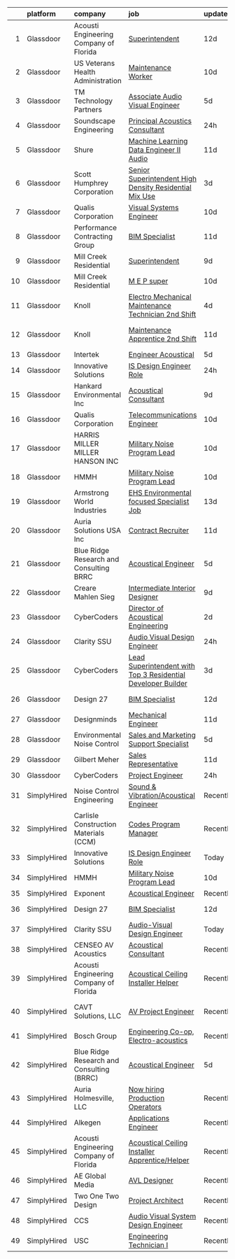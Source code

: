 

|    | platform    | company                                   | job                                                                                                                                                                                                                                                                                                                                                                                                                                                                                                                                                                                                                                                                                                                                                                                                                                                                                                                                                                                                                                                                                                                                                                                                                                                                                                                                                                                                                       | update_time   | location                      |
|---:|:------------|:------------------------------------------|:--------------------------------------------------------------------------------------------------------------------------------------------------------------------------------------------------------------------------------------------------------------------------------------------------------------------------------------------------------------------------------------------------------------------------------------------------------------------------------------------------------------------------------------------------------------------------------------------------------------------------------------------------------------------------------------------------------------------------------------------------------------------------------------------------------------------------------------------------------------------------------------------------------------------------------------------------------------------------------------------------------------------------------------------------------------------------------------------------------------------------------------------------------------------------------------------------------------------------------------------------------------------------------------------------------------------------------------------------------------------------------------------------------------------------|:--------------|:------------------------------|
|  1 | Glassdoor   | Acousti Engineering Company of Florida    | [Superintendent](https://www.glassdoor.com/partner/jobListing.htm?pos=127&ao=1136043&s=58&guid=00000181ec1465519b8c7dd7d18c1457&src=GD_JOB_AD&t=SR&vt=w&ea=1&cs=1_3b0658cf&cb=1657523168917&jobListingId=1007968500406&jrtk=3-0-1g7m18pboi7me801-1g7m18pc4kf0i800-7193eb2972fdd9a9-)                                                                                                                                                                                                                                                                                                                                                                                                                                                                                                                                                                                                                                                                                                                                                                                                                                                                                                                                                                                                                                                                                                                                      | 12d           | Coral Gables, FL              |
|  2 | Glassdoor   | US Veterans Health Administration         | [Maintenance Worker](https://www.glassdoor.com/partner/jobListing.htm?pos=115&ao=1136043&s=58&guid=00000181ec1465519b8c7dd7d18c1457&src=GD_JOB_AD&t=SR&vt=w&cs=1_5e79009b&cb=1657523168916&jobListingId=1007975236966&jrtk=3-0-1g7m18pboi7me801-1g7m18pc4kf0i800-df3fb20bae266cec-)                                                                                                                                                                                                                                                                                                                                                                                                                                                                                                                                                                                                                                                                                                                                                                                                                                                                                                                                                                                                                                                                                                                                       | 10d           | Hines, IL                     |
|  3 | Glassdoor   | TM Technology Partners                    | [Associate  Audio Visual Engineer](https://www.glassdoor.com/partner/jobListing.htm?pos=117&ao=1136043&s=58&guid=00000181ec1465519b8c7dd7d18c1457&src=GD_JOB_AD&t=SR&vt=w&cs=1_7f2c240c&cb=1657523168916&jobListingId=1007985056122&jrtk=3-0-1g7m18pboi7me801-1g7m18pc4kf0i800-ae2dfae912fb5acc-)                                                                                                                                                                                                                                                                                                                                                                                                                                                                                                                                                                                                                                                                                                                                                                                                                                                                                                                                                                                                                                                                                                                         | 5d            | Remote                        |
|  4 | Glassdoor   | Soundscape Engineering                    | [Principal Acoustics Consultant ](https://www.glassdoor.com/partner/jobListing.htm?pos=125&ao=1136043&s=58&guid=00000181ec1465519b8c7dd7d18c1457&src=GD_JOB_AD&t=SR&vt=w&cs=1_91fbe6bd&cb=1657523168917&jobListingId=1007996521434&jrtk=3-0-1g7m18pboi7me801-1g7m18pc4kf0i800-36b6f3618b5079eb-)                                                                                                                                                                                                                                                                                                                                                                                                                                                                                                                                                                                                                                                                                                                                                                                                                                                                                                                                                                                                                                                                                                                          | 24h           | Chicago, IL                   |
|  5 | Glassdoor   | Shure                                     | [Machine Learning Data Engineer II  Audio ](https://www.glassdoor.com/partner/jobListing.htm?pos=123&ao=1136043&s=58&guid=00000181ec1465519b8c7dd7d18c1457&src=GD_JOB_AD&t=SR&vt=w&cs=1_bb468d48&cb=1657523168917&jobListingId=1007971074899&jrtk=3-0-1g7m18pboi7me801-1g7m18pc4kf0i800-275af2a80abb2847-)                                                                                                                                                                                                                                                                                                                                                                                                                                                                                                                                                                                                                                                                                                                                                                                                                                                                                                                                                                                                                                                                                                                | 11d           | Niles, IL                     |
|  6 | Glassdoor   | Scott Humphrey Corporation                | [Senior Superintendent   High Density Residential   Mix Use](https://www.glassdoor.com/partner/jobListing.htm?pos=128&ao=1136043&s=58&guid=00000181ec1465519b8c7dd7d18c1457&src=GD_JOB_AD&t=SR&vt=w&ea=1&cs=1_43edce9e&cb=1657523168921&jobListingId=1007991058304&jrtk=3-0-1g7m18pboi7me801-1g7m18pc4kf0i800-788cfe9c9cbfbceb-)                                                                                                                                                                                                                                                                                                                                                                                                                                                                                                                                                                                                                                                                                                                                                                                                                                                                                                                                                                                                                                                                                          | 3d            | Denver, CO                    |
|  7 | Glassdoor   | Qualis Corporation                        | [Visual Systems Engineer](https://www.glassdoor.com/partner/jobListing.htm?pos=119&ao=1136043&s=58&guid=00000181ec1465519b8c7dd7d18c1457&src=GD_JOB_AD&t=SR&vt=w&cs=1_9ba490a2&cb=1657523168916&jobListingId=1007975380273&jrtk=3-0-1g7m18pboi7me801-1g7m18pc4kf0i800-6fb5c80da1da086a-)                                                                                                                                                                                                                                                                                                                                                                                                                                                                                                                                                                                                                                                                                                                                                                                                                                                                                                                                                                                                                                                                                                                                  | 10d           | Orlando, FL                   |
|  8 | Glassdoor   | Performance Contracting Group             | [BIM Specialist](https://www.glassdoor.com/partner/jobListing.htm?pos=124&ao=1136043&s=58&guid=00000181ec1465519b8c7dd7d18c1457&src=GD_JOB_AD&t=SR&vt=w&cs=1_ac3d815a&cb=1657523168917&jobListingId=1007970922901&jrtk=3-0-1g7m18pboi7me801-1g7m18pc4kf0i800-11d2ed4c20610b7e-)                                                                                                                                                                                                                                                                                                                                                                                                                                                                                                                                                                                                                                                                                                                                                                                                                                                                                                                                                                                                                                                                                                                                           | 11d           | Las Vegas, NV                 |
|  9 | Glassdoor   | Mill Creek Residential                    | [Superintendent](https://www.glassdoor.com/partner/jobListing.htm?pos=120&ao=1136043&s=58&guid=00000181ec1465519b8c7dd7d18c1457&src=GD_JOB_AD&t=SR&vt=w&cs=1_4aa0e521&cb=1657523168916&jobListingId=1007977524810&jrtk=3-0-1g7m18pboi7me801-1g7m18pc4kf0i800-dd64791e0ce55f7c-)                                                                                                                                                                                                                                                                                                                                                                                                                                                                                                                                                                                                                                                                                                                                                                                                                                                                                                                                                                                                                                                                                                                                           | 9d            | Denver, CO                    |
| 10 | Glassdoor   | Mill Creek Residential                    | [M E P super](https://www.glassdoor.com/partner/jobListing.htm?pos=118&ao=1136043&s=58&guid=00000181ec1465519b8c7dd7d18c1457&src=GD_JOB_AD&t=SR&vt=w&cs=1_6a74ba8d&cb=1657523168916&jobListingId=1007973740598&jrtk=3-0-1g7m18pboi7me801-1g7m18pc4kf0i800-6ce45a48bad3da77-)                                                                                                                                                                                                                                                                                                                                                                                                                                                                                                                                                                                                                                                                                                                                                                                                                                                                                                                                                                                                                                                                                                                                              | 10d           | Nashville, TN                 |
| 11 | Glassdoor   | Knoll                                     | [Electro Mechanical Maintenance Technician   2nd Shift](https://www.glassdoor.com/partner/jobListing.htm?pos=103&ao=1110586&s=58&guid=00000181ec1465519b8c7dd7d18c1457&src=GD_JOB_AD&t=SR&vt=w&ea=1&cs=1_056072c4&cb=1657523168914&jobListingId=1007988962626&cpc=A7627C98C158A02F&jrtk=3-0-1g7m18pboi7me801-1g7m18pc4kf0i800-b615edc30ee0e269--6NYlbfkN0Bs6Hrdpyvs2o5KmtMOE3ow_2qlp-VEg8AFa-3mMondyt9WiYGJDEittzCcqQ0pU4IHlOHiLgHn0iyf6w-n9S0TniHoyORVddVFOg9F-wpjp2606awu51xukK-ZysHoFFySR38fsSvJIL406ifr35xeVqnwBnrkg3wsERsX0GRMUIJi4Q5Q9sBF8T35_DaS_7XMm3QIiMyVU62fXJ-LOg6PzGORS8XicGP0x0C0aRp6g9vhLcnFU9kUSbEsglArRO5A6ZM9KHbW-M9xHn9_zS3-AzD0aPuxxKJrpTH-WL9mQIOp6228d69lsXGLeMuVOwXMVfhjJDxPMEHF_vDGzfj3n05qjBQOxMoYd5buqIMdpppCGqH_JGDQA3EwbfQIengmxlsx1wxNZ8crWUXDcagLYU7M1skvuYygivLUbdwZRALACYaV1FtzW9E5hMJZdc197NJOc7-_9WTn6QjiorbsFjQV0-5lKMJXrsnxDz5WaOsGvgWgaLVB6PMFvuePPpZzLCzRKjdTZ3zqRk0FAagVmxSEOrM-FWzC4zikQRljm-4ZnP6p8ngKxt8-GQqGfoQVeYtCP5sGMFMB1wKhDQrytIpn5I2Vxsz-YX_ixHxJ-A3BizsdFI5F3pw3WZ8gXp5LBmNz9uKRNxXrMp_F2kNdjadOcr4r7GY8QvL2xPDARjLkYcffJuZEskKBv-_ugi95eRr29ydl8eKD89pfTYxDm3mTF57xO3uSjD2m1Rmdk1xPIPMII-bTfxgl3aiETT6UM8cvEEcpXNsZoZWFLPEiFOIH06EBoQhlU_3kbsgxd0u9RMqN8T4oBsDwZWMRPxy4A7q2kZCRvQ1Zi9q3vxVnO54BtGrUxe4Z3ajYyXkHaw%3D%3D)                                                                                                                                              | 4d            | East Greenville, PA           |
| 12 | Glassdoor   | Knoll                                     | [Maintenance Apprentice  2nd Shift ](https://www.glassdoor.com/partner/jobListing.htm?pos=109&ao=1110586&s=58&guid=00000181ec1465519b8c7dd7d18c1457&src=GD_JOB_AD&t=SR&vt=w&ea=1&cs=1_f5a7cae5&cb=1657523168915&jobListingId=1007972065877&cpc=4B86475FAF393599&jrtk=3-0-1g7m18pboi7me801-1g7m18pc4kf0i800-e4ccc7ad7955e165--6NYlbfkN0Bs6Hrdpyvs2o5KmtMOE3ow_2qlp-VEg8AFa-3mMondyt9WiYGJDEittzCcqQ0pU4KGZ73bkcTdRVDQzBN4zrjTlGKLzjuU7KH5KlIzqtLXegzMlyDPvI6lnlQAwKYjZdO1F0NS_A-CAfpDCV-6GgYZGX1GTe1vhVap5jtakl-a3R1zhpFpdboDzcCJ6NciKojituc9QPgkqigDWthzzmPfOfkfCbPlBshzQr3nxbTJyQCM4gXon99FF6pLQXxRO3yvMB8EM-ghiuOwbrVATuHCpObHZpasZR-E-EumaG3s-UfcMWrkxBtkFnspvks0piyb06C7dEkeya5XTIlExzDHX4sC49Wmc05bvk-K4-RZY4xUIZ6IuUgjyS9LXGNcLAv3nuuGeSQdLBWCBmvjkyUC2EVM_jdJv11vUISm9z5WazrXPPjhOqfxsWUbCT5XnaqhjhSZbB2ZDP1kuorfDYipL55unk7FQv5bdXi5ltRkIVOGKbmTH55fRy40oD9kVn7IQnZaNVX3DikyPSuNIETjQ80RWBxqHPXIrHvrOB7TDd2-8tPHoLRMEqSLtCu81JJJVwR1QJxHgTuU57LWWNUdwGVXzs9QyTKaq8WVqFd9U6YDqMXP7PTq98aHmMJ9U3f355k7tDNr3JsfK8O1XwpdVxi_8K95uFuaJ1pxgv-NRpC29UUsyICcRy8IuGJOE5X_Vj_8zf8yuN5LFTu-4lsTV14F_8GiBt1pQ_X_8S9Q9bQ0OeGqn_FiBOnaSMJXb41o3q7s0UyrtyIu1_TVihxwYSw5_MLWMZgDeoQNvlIY1AesPRFMNFOlGwh8HDvE-pKt_yQYkEUYAuDAGc_mTsjqkltzwaBDfp8%3D)                                                                                                                                                                               | 11d           | East Greenville, PA           |
| 13 | Glassdoor   | Intertek                                  | [Engineer   Acoustical](https://www.glassdoor.com/partner/jobListing.htm?pos=113&ao=1136043&s=58&guid=00000181ec1465519b8c7dd7d18c1457&src=GD_JOB_AD&t=SR&vt=w&cs=1_ab30a17d&cb=1657523168916&jobListingId=1007984744565&jrtk=3-0-1g7m18pboi7me801-1g7m18pc4kf0i800-4913c993b58bbeb5-)                                                                                                                                                                                                                                                                                                                                                                                                                                                                                                                                                                                                                                                                                                                                                                                                                                                                                                                                                                                                                                                                                                                                    | 5d            | Cortland, NY                  |
| 14 | Glassdoor   | Innovative Solutions                      | [IS Design Engineer Role](https://www.glassdoor.com/partner/jobListing.htm?pos=106&ao=1110586&s=58&guid=00000181ec1465519b8c7dd7d18c1457&src=GD_JOB_AD&t=SR&vt=w&ea=1&cs=1_93e99f7f&cb=1657523168915&jobListingId=1007995112646&cpc=84DBBAA61F05C438&jrtk=3-0-1g7m18pboi7me801-1g7m18pc4kf0i800-c3c7a61a109cc626--6NYlbfkN0A7COM5b1g7ngfUzjja-EVrNI1WIq1I5NU46llhq5bwQRFfloXo1X9dXPuZoajF5PblhQHMaS2FoWk3imrmep0_rnhd7abxebj7-LrnIOqzTz_fllGRgxqPvlCLiNp79UhuICZ0LyF4GGGMBvndPWh5FQG550sCJ_YmGktvPjgNAVcxAtfYy1AMzfzjH2KTK3PReHY0Tw3k4pbopWQkr1xVOvZ1E0bzk0Wqmvc7Yhga1_voQogoiHjSLiYW6lnImoh3gXI8zrGs8Ks23CcmXHgLO__ee-k3GQ0x9UFnVYWBW4_deqYhgfIHlo7mdZ2GpTDoYLNkObmKT_-8ZzSbvoFNW33cdMQX3oL0IFIJhptukfgcJm38OH07XW9tTp5Q-SpXzCf9ogl0d5RhB-tYVJ-mkkysruYeedTjC0pjuWvmmaYgBp3EBph4k3plsYMhAt3h4tgSrCa4EbHWfj4328PdvPuFqvTOrV2-pGPdVq9f8fWbkLdjrt0ZGjHHZLYm0_U%3D)                                                                                                                                                                                                                                                                                                                                                                                                                                                                                                                                                          | 24h           | Mississippi                   |
| 15 | Glassdoor   | Hankard Environmental  Inc                | [Acoustical Consultant](https://www.glassdoor.com/partner/jobListing.htm?pos=101&ao=1110586&s=58&guid=00000181ec1465519b8c7dd7d18c1457&src=GD_JOB_AD&t=SR&vt=w&ea=1&cs=1_9f4519aa&cb=1657523168914&jobListingId=1007976859515&cpc=FA274A08FB90DFB4&jrtk=3-0-1g7m18pboi7me801-1g7m18pc4kf0i800-7d5c167e9000f7ce--6NYlbfkN0CKNvdBtBh9SnuMcnkEvhJOJZTsmZHyY3ybnWicrfIHv1nK5cibWSBUjlCGM96fZhnfwUUOMZTK8bsS0XcppGJbB4jFac76LiQwQNQXfHwlzAK-ypnYwr39VzvHz0G2jFu2yE5T1pNXUEAOGeKWC2hRLQUwhJ6OhX6KWGyvqmK1pb_zozCrmYr5eke1idQQf7HfSRnC0Op0BIkpjIbRK5Lsj7cCYLNox4Z55P8xJBrayuwDOqDq_lPcFdnsn46LjGo7VCIK3QMCfw6dZrtC0sE_rvgr4MkJQcOvLuLN28_CT1WKVcjAxDXAkeYVIt5vwgvgz1zFaQL3K0SjqJE0ZxTTVPTl-zvkVFaeyHUSJI0OzCLBUsGFfWTkrfMBZsB2hVy9imrQM_LS73soKlRSZzMWhyhOTUzSanOrjXOaw9QUoZTyl5GhvHFbhkNxJU9FuFsJ31sV-6DXocEjfBBi7OUXhcNF_0EaIXWJY9NqYQlqlSo-S57JSFu3jD4VJu0kEoQglBpXj7AHQg%3D%3D)                                                                                                                                                                                                                                                                                                                                                                                                                                                                                                                                              | 9d            | Verona, WI                    |
| 16 | Glassdoor   | Qualis Corporation                        | [Telecommunications Engineer](https://www.glassdoor.com/partner/jobListing.htm?pos=121&ao=1136043&s=58&guid=00000181ec1465519b8c7dd7d18c1457&src=GD_JOB_AD&t=SR&vt=w&cs=1_c590cdc5&cb=1657523168916&jobListingId=1007975380332&jrtk=3-0-1g7m18pboi7me801-1g7m18pc4kf0i800-d03c1f7c88b326ad-)                                                                                                                                                                                                                                                                                                                                                                                                                                                                                                                                                                                                                                                                                                                                                                                                                                                                                                                                                                                                                                                                                                                              | 10d           | Orlando, FL                   |
| 17 | Glassdoor   | HARRIS MILLER MILLER   HANSON INC         | [Military Noise Program Lead](https://www.glassdoor.com/partner/jobListing.htm?pos=129&ao=1136043&s=58&guid=00000181ec1465519b8c7dd7d18c1457&src=GD_JOB_AD&t=SR&vt=w&ea=1&cs=1_7f5f444c&cb=1657523168922&jobListingId=1007974838061&jrtk=3-0-1g7m18pboi7me801-1g7m18pc4kf0i800-88e11090c6858cf2-)                                                                                                                                                                                                                                                                                                                                                                                                                                                                                                                                                                                                                                                                                                                                                                                                                                                                                                                                                                                                                                                                                                                         | 10d           | Remote                        |
| 18 | Glassdoor   | HMMH                                      | [Military Noise Program Lead](https://www.glassdoor.com/partner/jobListing.htm?pos=126&ao=1136043&s=58&guid=00000181ec1465519b8c7dd7d18c1457&src=GD_JOB_AD&t=SR&vt=w&ea=1&cs=1_fae99478&cb=1657523168917&jobListingId=1007973814593&jrtk=3-0-1g7m18pboi7me801-1g7m18pc4kf0i800-142d64cf3e4345ca-)                                                                                                                                                                                                                                                                                                                                                                                                                                                                                                                                                                                                                                                                                                                                                                                                                                                                                                                                                                                                                                                                                                                         | 10d           | Remote                        |
| 19 | Glassdoor   | Armstrong World Industries                | [EHS  Environmental focused  Specialist Job](https://www.glassdoor.com/partner/jobListing.htm?pos=108&ao=1110586&s=58&guid=00000181ec1465519b8c7dd7d18c1457&src=GD_JOB_AD&t=SR&vt=w&cs=1_22d688b7&cb=1657523168915&jobListingId=1007966663353&cpc=A356F292FF34F670&jrtk=3-0-1g7m18pboi7me801-1g7m18pc4kf0i800-4b8373cc6985e077--6NYlbfkN0DAm8vvJJD9Y3Etb11EBkS-MujQulL42x3uS2fFnoqOvAdIC64HSWNxkyOxXDVyoGuavCyANiTZwGKy4rSkFuoCzNQk7y79NRcXV3IAEnIgZe8svg9hBRLTsEKLOLGhwIsgOizkRqN2SVbPXTUyqOGvrUVwu-bzRtuYDQX_pdAhP6S3PeaaJ_o_qkv3k0hidg0wnmbHGk9A6KSc0vOHutoEgOGh66gywkptUUvbhnpK5SgTi0sZpJL27zu7NUA2HFRcsBkygKrBJ7V9SZ4GImuMYvkfR3qiuZp6kazG6w-6_tCGNBLuspDHYfcBfbduFMDHsdbS0O3mCe8ZpSZBk8WBy2Pds3pDD4_oc8FZCr3skNSTzjSHWW508IoRDrARL_C9FoFpVySUOKxfm_SGo17vufY24JdAbbszA4FWq0NVZSP7qf_y_0YqwygasT7V9Mj953_QeHbvICG3TgDwRkSOSPHvuBoddE_6GMgjJkN_Wqq6z4DY7mIhusaApqGWHDtT4vkO-5n3V-RZLUlc7Z0oNQD_LtGNTzO6TIUCtlMENZiJELQ5h3IVCLOWvAH2P5RjQXpBWiDDDaHu7IooLf8V1ipuNQVybDA%3D)                                                                                                                                                                                                                                                                                                                                                                                                                                            | 13d           | Gray, GA                      |
| 20 | Glassdoor   | Auria Solutions USA  Inc                  | [Contract Recruiter](https://www.glassdoor.com/partner/jobListing.htm?pos=122&ao=1136043&s=58&guid=00000181ec1465519b8c7dd7d18c1457&src=GD_JOB_AD&t=SR&vt=w&ea=1&cs=1_9aa241fd&cb=1657523168916&jobListingId=1007970563057&jrtk=3-0-1g7m18pboi7me801-1g7m18pc4kf0i800-8289ce768f6efa47-)                                                                                                                                                                                                                                                                                                                                                                                                                                                                                                                                                                                                                                                                                                                                                                                                                                                                                                                                                                                                                                                                                                                                  | 11d           | Old Fort, NC                  |
| 21 | Glassdoor   | Blue Ridge Research and Consulting  BRRC  | [Acoustical Engineer](https://www.glassdoor.com/partner/jobListing.htm?pos=114&ao=1136043&s=58&guid=00000181ec1465519b8c7dd7d18c1457&src=GD_JOB_AD&t=SR&vt=w&cs=1_d827a169&cb=1657523168916&jobListingId=1007984071482&jrtk=3-0-1g7m18pboi7me801-1g7m18pc4kf0i800-4d80aee091fc2695-)                                                                                                                                                                                                                                                                                                                                                                                                                                                                                                                                                                                                                                                                                                                                                                                                                                                                                                                                                                                                                                                                                                                                      | 5d            | Asheville, NC                 |
| 22 | Glassdoor   | Creare Mahlen Sieg                        | [Intermediate Interior Designer](https://www.glassdoor.com/partner/jobListing.htm?pos=130&ao=1136043&s=58&guid=00000181ec1465519b8c7dd7d18c1457&src=GD_JOB_AD&t=SR&vt=w&ea=1&cs=1_6e743c31&cb=1657523168922&jobListingId=1007978063702&jrtk=3-0-1g7m18pboi7me801-1g7m18pc4kf0i800-b4ab9332b1f590f6-)                                                                                                                                                                                                                                                                                                                                                                                                                                                                                                                                                                                                                                                                                                                                                                                                                                                                                                                                                                                                                                                                                                                      | 9d            | Santa Monica, CA              |
| 23 | Glassdoor   | CyberCoders                               | [Director of Acoustical Engineering](https://www.glassdoor.com/partner/jobListing.htm?pos=107&ao=1110586&s=58&guid=00000181ec1465519b8c7dd7d18c1457&src=GD_JOB_AD&t=SR&vt=w&ea=1&cs=1_92d90bf3&cb=1657523168915&jobListingId=1007993312302&cpc=FA84DF7EA1EC2398&jrtk=3-0-1g7m18pboi7me801-1g7m18pc4kf0i800-57160fb3939e0dbc--6NYlbfkN0CpFJQzrgRR8WqXWK1qKKEqALWJw739KlKqr2H-MSI4eoBlI4EFrmor2FYZMP3muM2s5sO9QUqFNic3wEIPwd0DB9CPYv6VFtfU1h1IMRRktSkeXPfy4dCGQ31wAZ5Pjc7dVcSJXbWQBd8WJYjUTi00WoY8zyuwdtsXG4Ga14FBfMuPsIq416smrKtu21LMA35iBKVAFNKF-yzMJYu-SYoPgk4V3M2skWPPHa7kfd4T7g6pDgNpu3djuJMaQpRc5uEglNbZEVpUF30_HzcNFROjFZM6ZxTkduOJJ8LohjK0ExJPxAnZNq-F5_LW45gsqxBe85_xwcDbN_QsUov7p6FZht3ClyciD9FZCHDwrq922v5MmPqIz32S7dX-fOX1WPi4TZbZIRuf6bBsQIfstBqQ049UIuYn2CuLf9W4LBQtJE-J0bK7WXmA_eonTQyhFwVesO00lYrJyEmU_jtlaEKEmgZl2INrncO1LKFAlnRUL1S-MvLWxqZjWzgypoKi4vyDuX5B-HIF_v0arbaKuifxCAy7FX6SBjWld0Ugf2OPu73oqv4Q60z8IRBHfyeuRj0Wodgk0oyLXBEFyaSRDy43qZ1geDTGK9vMAB_NEjlfXIdnqqZHm8HSHR_x0QgNpxmD5DJuKRAQNBCxFHCJ1YGQYzqDvMbc0pEQ64Bnt0PShGWfEHT8eLyhLClf2__hRDbBk4XSaqvyqoBN5U0EiH04Grwjmza2QKL1kaZKdM799NgwLv5VGxOsT9d_hj5Rfc4dFrUn-qZi7PjVGg1dvuiYkuo6c0Cp6wXinTtHbxBWoUYDBqBxq_HKv4Qdy-Fs4HCXiD-H-f_CnAchGPzrxYlpsCXqUl1LbBjraCKKowoYdpaxVyvvzY_39KfwhFfDynvcrpoRIplfR-qwEIi_19ic3s19K5CQHwoQYZgzesvklUAkTGQjIw2_qMAs4aRo3MC0-jPzZQi7pke8Sy0p4mkh75ijoQFuoINi3AxDCPHZ2XDL-Lq5NbOmpvld9VJvoRhba6AJ3hfIAQ%3D%3D) | 2d            | New Orleans, LA               |
| 24 | Glassdoor   | Clarity SSU                               | [Audio Visual Design Engineer](https://www.glassdoor.com/partner/jobListing.htm?pos=116&ao=1136043&s=58&guid=00000181ec1465519b8c7dd7d18c1457&src=GD_JOB_AD&t=SR&vt=w&ea=1&cs=1_65991469&cb=1657523168916&jobListingId=1007995800311&jrtk=3-0-1g7m18pboi7me801-1g7m18pc4kf0i800-407bc9f77d9583b7-)                                                                                                                                                                                                                                                                                                                                                                                                                                                                                                                                                                                                                                                                                                                                                                                                                                                                                                                                                                                                                                                                                                                        | 24h           | Remote                        |
| 25 | Glassdoor   | CyberCoders                               | [Lead Superintendent with Top 3 Residential Developer Builder](https://www.glassdoor.com/partner/jobListing.htm?pos=112&ao=1110586&s=58&guid=00000181ec1465519b8c7dd7d18c1457&src=GD_JOB_AD&t=SR&vt=w&ea=1&cs=1_9b288206&cb=1657523168916&jobListingId=1007990472915&cpc=AC285F3A3ECA6BB0&jrtk=3-0-1g7m18pboi7me801-1g7m18pc4kf0i800-da14533d7732711a--6NYlbfkN0CpFJQzrgRR8WqXWK1qKKEqALWJw739KlKqr2H-MSI4eoBlI4EFrmor2FYZMP3muM3Zgwfz4V8jBS8_mqTa7roR_xYGUYparTaBdHNtf59K-WatzhOFZ6A-v3V7japvcdhHZIX7QjFSPH1hicyrJig_zZNoYffLaBFI4QdDGVwadOJP-zkpauqg_fg67MF_JJghBHHgg2zBmgumIYXFGTjg7-bq_dS5PzHPsIYT6NCWMDOBpZWs-H8B_i2I68X9NC5Tv4erQ0JheGhe7czak9sFY6_Tjql3pr3cDCYP7PlVSi6ujrFRJFY39Is9UgVE8Wfll5xvRjuA-o37XRjbDuLoN6KdhEtGT978LpO0p-rQ48k0NVXvkDEZ95mxC1DGsBKzbrnZkgxs8_nwbZqCKbx9ZyxvrqBhTqGYBevH1-fF-J-Ea9RDXpH6W9Ydlm_q7MzwWejDpGSxTu1NQ-fKFI6Ko-btZUkDR52qpINjp6naOplOr7bz7pc0ftyDQLu85zvUDsJj5W-vXOO35RLCush0ZJK67nDV77xoqUs9WX825QzqAGn6QHCkeh1uY4Y3pvsLotmIK8qYITBtr0N0Oboi94gWscMhbpoiVcLY9uJvpC8a9hqNhr-84x0rauE9BWj4XTM2EwwqGiZXPVz-SUUzHriDmo-7QjO9D3-wFJa11sLCvx_hY4c791MvfyOvuBP_SzhzQrup-d1YD8Lie3_BvDZggdgx3DdpE7lNZrDbUDBW7dBsru1ZekJJTdC1R5v0C2ljWIPybkvgh-AqMYRlTX9weXcZsIsDtJxA44wCrnlyTDY_JMucZYnPv_ZHrQTzXgKKEu-r2IIhIt7WBhkI6J7JNSgUKwP0d9fk2iSOBM1pZtczd4tozhLjTl0sr5w2js-XPFHhNZPCYSLAov5FbNjzVmdbcsVZkyUJudxhHTtS_4h7-O4aWC3bM1bQow20-7CFyxFMx44UOX6khtiIvYhQrK9p6yY%3D)                     | 3d            | Portland, OR                  |
| 26 | Glassdoor   | Design 27                                 | [BIM Specialist](https://www.glassdoor.com/partner/jobListing.htm?pos=102&ao=1110586&s=58&guid=00000181ec1465519b8c7dd7d18c1457&src=GD_JOB_AD&t=SR&vt=w&ea=1&cs=1_6124248b&cb=1657523168914&jobListingId=1007969616278&cpc=AF02A8F32FEE2001&jrtk=3-0-1g7m18pboi7me801-1g7m18pc4kf0i800-bb384e5a803867f4--6NYlbfkN0AZdIuP4NPWig_aPKyAkjMTZqaOmelRvYdJiZXCUPZp4wqkut1lSSOcIj3_CWBZZ74K4WGQRCxKcBPTZwo9PBRIM9fMqRkBQFDJgi7rYbcy7v9leqxI-8tBrDw0loHZ7kfDheHKbxVKz2-k2S_Ee_K6OJuhOGrpC9Cfhqnwp5Zab6U6SsAg_7-DLcdgpArzEWS0mN4tTv7-56WQ8ds3B90w5K2oEe8i8EUsCRHH26BDYqXAOX0o9ZSjtJ3qSP9IHLQZDqVvrXXFlgr6CiQAGo-eKhbybFnr45Bic6y4Zei71n1OMsKd0z8QbL_wDa8uAHMDQTdZElEDimptVACLEzvE8x5O58wDZ1MfWjN3t7gYWxhr3f4pZJY8JE8dIMDuyypecVCnFDrt7d0jCn7zKMJWNf6vDzLwG7sBD1kjE9-AUKUuPJwY6dFNBAwBK3abUNwM61wPPP_Ol6_EyOYTplIFCanod5Mlg6xtJ9RVnnaT4XUaCvLwBzh3k16FAYYZvE0%3D)                                                                                                                                                                                                                                                                                                                                                                                                                                                                                                                                                                   | 12d           | Indianapolis, IN              |
| 27 | Glassdoor   | Designminds                               | [Mechanical Engineer](https://www.glassdoor.com/partner/jobListing.htm?pos=104&ao=1110586&s=58&guid=00000181ec1465519b8c7dd7d18c1457&src=GD_JOB_AD&t=SR&vt=w&ea=1&cs=1_25b5ad2f&cb=1657523168914&jobListingId=1007970865802&cpc=1EC006BEB16B588D&jrtk=3-0-1g7m18pboi7me801-1g7m18pc4kf0i800-ca2e861455280048--6NYlbfkN0AgtJyK_mEgm6Ks_13l5EY6Ww8M__6-LUAHFTnOAsRmGzvjb9BzxYsGSQCKtO9_2sqr5Wqyp2OGzttCe3KLMjk3IVdk6Y4SIVsJW7foqfkkS3NR0sEPzZc829Z0BjJiKwzwWB92fMYmjpzgsO4UidovUU_zu3MkUb1lFZLa3h0FcZgK5-zvj1S6mWjZcH0_lXww2RoAEzuu7yU-ROfv35vgDbIiRVnl3I5hMvAPPgMHNDtSJIpeKyhOyF1aPF5SPkCn_9E7-8CHo8QTdDjeZxsFA60aV6FqehRwyz8mW3p8otKhUys0az-F9EX3kgtZWJ2HDucCXudSIkaK_bO6kTQuiyGPH3lW3rYNK6pcGMQ-0xSZSo2hwOj_9dXCmDLSEj3mt1CFa1Awb5kHjGwPd6xXsDoxOsLPMVtXFFLhX-IOHjGtGgQ2p9cNC_piSbIdGvL4rX-WB9cz4cegHJcnWExZ9sHIYseOM_deyUOns7jr8-hH3b7UN3yiHlJFOSH5pGUy9eig1FLnoQ%3D%3D)                                                                                                                                                                                                                                                                                                                                                                                                                                                                                                                                                | 11d           | Mesa, AZ                      |
| 28 | Glassdoor   | Environmental Noise Control               | [Sales and Marketing Support Specialist](https://www.glassdoor.com/partner/jobListing.htm?pos=105&ao=1110586&s=58&guid=00000181ec1465519b8c7dd7d18c1457&src=GD_JOB_AD&t=SR&vt=w&ea=1&cs=1_e024d66b&cb=1657523168915&jobListingId=1007985424526&cpc=ECF50B846154F74F&jrtk=3-0-1g7m18pboi7me801-1g7m18pc4kf0i800-82fc0bf076cff797--6NYlbfkN0A1Hx1H8Z_ZGf51L8iwGP-htVtHzPykBAmnYM3BEYS-Bt4FD57loI5xMzsfvvkT8x5VW-oXRyJcwdXkt9HRJqx4drtQEeW0N51_km-Vh0ieelR7_EutiBXWtCbh6uFSzAIC9ETki8MBGMhom9RPZUQjBp58bidfNIBObTuvvrPUw0kDWkGuQkllvp1yWCQVhi3QcDTp1rIEMMSSkuEh5Y2Mnjr2Y9Iz8GOXYepC-SQ2Bz-jtvXpmslGbE8hOTcfMqWGU0cbrJ9JzlquxvqOi7ZJ9WDJpyipXs6AqcwfGyGZNZiL93sUH8RFgNG5rOtfIqY7_aozoxrcXKiNDYJM8HBKajP6cbdlzHQ4MUkNL1VZhQ2gRuPjrEAE2HDP4ziscIPc-qJ4a2sFMWrxMltfKU6QVZWN4DcBHtuDd6XofkUbBikcKI2gQZePo89NmMXbdfz6WdW2tMkZTKvnKnudSoifOhv_ON3P7zvTbuEEc19I4T-QFwviHUjjIP1UGZyoBjG8tnjSuPGgXqe-LHjd0berEz5AVdt9qdo%3D)                                                                                                                                                                                                                                                                                                                                                                                                                                                                                                           | 5d            | Longmont, CO                  |
| 29 | Glassdoor   | Gilbert Meher                             | [Sales Representative](https://www.glassdoor.com/partner/jobListing.htm?pos=111&ao=1110586&s=58&guid=00000181ec1465519b8c7dd7d18c1457&src=GD_JOB_AD&t=SR&vt=w&ea=1&cs=1_ff2010fd&cb=1657523168916&jobListingId=1007970537108&cpc=F41FEAB56D215062&jrtk=3-0-1g7m18pboi7me801-1g7m18pc4kf0i800-772440d2c54f61a3--6NYlbfkN0C0GMAYrEKLV1f4Lf6iWs7__9tpvsDfkxVs7L1fZkrKai0Fi368WBWRhx8YFDb8P41FiPqUVXZ__Fbk6_udPyzozqZkpmF2tfhHbnfOe-wTiuuCnddc2vbbEmd83dxPVIoVgunVL51IjEAVsM4E5svCdlmhz32sDT8x_j8pLtGDDC9RJ_YCIALn5j-ii_B-19WRGXlh2ltxUje4s4ZpKKsAVeeMlaOVZPKHzRrbBS2uQ1iowpGZyOhSwMx6viQiBeimuPDP0qKg7B7MJ_6OdIxxdIvg9CZiDhWr4eN_QSeWNWFhrPD0Z47v5-FVlRYSmTMHXKxlkM7JQ4I9jSbr7IxPNEp0SxmMYJHl0aSvdFEgjXCt8NrjohSr4jaAOPSbo6M-xgHPavpdYMmW2ZK1yJbvixj5Uqnya60q05IyCjCkbJXmaOIzpZzI8cIbRGCWmLgl70m51oDqSGQ-itCCR8O_z1Mg4mCdZ2dX7FHoSSZEAHY3uC6DHCP1hA0pwWfHOFo%3D)                                                                                                                                                                                                                                                                                                                                                                                                                                                                                                                                                             | 11d           | Remote                        |
| 30 | Glassdoor   | CyberCoders                               | [Project Engineer](https://www.glassdoor.com/partner/jobListing.htm?pos=110&ao=1110586&s=58&guid=00000181ec1465519b8c7dd7d18c1457&src=GD_JOB_AD&t=SR&vt=w&ea=1&cs=1_9f3bef1b&cb=1657523168916&jobListingId=1007995313353&cpc=F4EED0218A761C36&jrtk=3-0-1g7m18pboi7me801-1g7m18pc4kf0i800-bc5a8918f5bf835c--6NYlbfkN0CpFJQzrgRR8WqXWK1qKKEqALWJw739KlKqr2H-MSI4eoBlI4EFrmor2FYZMP3muM3BIApJ1Z86uFxD_pimi6cdcrkIRraOXchDPLIziEHxIUno_QSUX97x2fnA2NmhPCTQsVevmYj4JjmSy8bWtL_kW_ktsKucoCbSUi0QNco9y4-7R26yF68VIDJdZgM68ItkVBBo2OGsWRMAnLp6Wf1Dzj9G08la9sRtHhOlA9p89einutcYzWpieB2_clNA_PixLY9p21u95medN50sY3z7IWhs9xozBR5LJqykLkWj4QMLajgOe3gMsd2e3pywD5kvYqcQbwYkkowo_5CCL99Rp-cihc-ue4yC0YuzLKpD6pGYJVw2THgyhfNVO11dvfVFNvBloonc2Gmh4vNllAewOqGynnbr9pHpPHItuNBVd6KMCzjEzoDKq7I6OJe1uVsgYfhpDoLeGxTfxg2naJExflXYjb--u9uH_zz4qSO4A5avGB5Md_6-IXs1Bsp9g7A82Zj1RcxLRE2XWP-Z7hLOTOSLpS5D52Ja_qPXgGUCILTYtE0-MUzxlAFwUM8J3GUVzkSU2pdp79po1iODM-CvF6sTFGStgkeJ2HE_bmhgFTTxX7bJaWf3schE94nMVHfB-UCR3ZNlYrWOei7H5LiCKcnFdKe2TJ6OKiW36t5C812SAbXPHQuIbaujukgu-dALtv-7rRuDldGu2UjmExCwEipYtgP-HUH3P63KBeWRRXaRzoZyQhVCjbjGdLY-VKpjBKW0uLzPmdw752D3gr2UIFqYo7-aC-q_AISZyUMrLoTAxnKrtlO3Y5gVz9ogQP9_pLAqQ4hF2S7t77rQbEkCAdB_eIMDKXWMjOUAeVwqLpxb7HBWFA_uPVRrGn7IRcf9aYL6FNRUv7QJnh9b6bPJ7cVfpHI6FTs6CVHBCzaAQU7WNY13bt6Y8KVCelJ0_K6zzyOi1Su7s4TGLRcEVTQIy0G8uq8uiZBJE_14Dlj4x1pNpBLLGS-f)                                               | 24h           | Eugene, OR                    |
| 31 | SimplyHired | Noise Control Engineering                 | [Sound & Vibration/Acoustical Engineer](https://www.simplyhired.com/job/CDceFb5v_j1NCLBATcrmv4bMydXPH2pI1EIle-yEFeglI5YMjWrWuA?q=acoustical+engineering)                                                                                                                                                                                                                                                                                                                                                                                                                                                                                                                                                                                                                                                                                                                                                                                                                                                                                                                                                                                                                                                                                                                                                                                                                                                                  | Recently      | Billerica, MA                 |
| 32 | SimplyHired | Carlisle Construction Materials (CCM)     | [Codes Program Manager](https://www.simplyhired.com/job/15enivdnBZvVM_wlZwsdTcbBxaEdNbLy67EIpomqPCUb52DxezvbHw?q=acoustical+engineering)                                                                                                                                                                                                                                                                                                                                                                                                                                                                                                                                                                                                                                                                                                                                                                                                                                                                                                                                                                                                                                                                                                                                                                                                                                                                                  | Recently      | Carlisle, PA                  |
| 33 | SimplyHired | Innovative Solutions                      | [IS Design Engineer Role](https://www.simplyhired.com/job/lVVc_EzgfrN9NxZ2AxhAEjrzmR3INoGbDiGN0R-K_Ka32hNWuUst0A?q=acoustical+engineering)                                                                                                                                                                                                                                                                                                                                                                                                                                                                                                                                                                                                                                                                                                                                                                                                                                                                                                                                                                                                                                                                                                                                                                                                                                                                                | Today         | Mississippi                   |
| 34 | SimplyHired | HMMH                                      | [Military Noise Program Lead](https://www.simplyhired.com/job/zv4hA0yav6zosvpPHLTnxG185v6IHmybiJHnWlv7IHWqO0xW9CxMnw?q=acoustical+engineering)                                                                                                                                                                                                                                                                                                                                                                                                                                                                                                                                                                                                                                                                                                                                                                                                                                                                                                                                                                                                                                                                                                                                                                                                                                                                            | 10d           | Remote                        |
| 35 | SimplyHired | Exponent                                  | [Acoustical Engineer](https://www.simplyhired.com/job/nMy82zE1F-azJoMBlwlsWpvjOaLhPcZvJxPU7KQIycRYMIdhZk4m3w?q=acoustical+engineering)                                                                                                                                                                                                                                                                                                                                                                                                                                                                                                                                                                                                                                                                                                                                                                                                                                                                                                                                                                                                                                                                                                                                                                                                                                                                                    | Recently      | Denver, CO                    |
| 36 | SimplyHired | Design 27                                 | [BIM Specialist](https://www.simplyhired.com/job/DJYCr1I4BIRPnxHdVU6pRKVrnSmBaxFWmsYygOKajS9xlQIJpFDZ3g?q=acoustical+engineering)                                                                                                                                                                                                                                                                                                                                                                                                                                                                                                                                                                                                                                                                                                                                                                                                                                                                                                                                                                                                                                                                                                                                                                                                                                                                                         | 12d           | Indianapolis, IN              |
| 37 | SimplyHired | Clarity SSU                               | [Audio-Visual Design Engineer](https://www.simplyhired.com/job/Vej4o5faIMrjJyFQe_hCPNjGlABIzzvmtL_ISXQw9ZCwE-0B3NgJ9Q?q=acoustical+engineering)                                                                                                                                                                                                                                                                                                                                                                                                                                                                                                                                                                                                                                                                                                                                                                                                                                                                                                                                                                                                                                                                                                                                                                                                                                                                           | Today         | Remote                        |
| 38 | SimplyHired | CENSEO AV Acoustics                       | [Acoustical Consultant](https://www.simplyhired.com/job/1N_jxDb9MMTEuQND6QewnyvyF_iNxaelf4wLZgwGTUYap5oUMZbewg?q=acoustical+engineering)                                                                                                                                                                                                                                                                                                                                                                                                                                                                                                                                                                                                                                                                                                                                                                                                                                                                                                                                                                                                                                                                                                                                                                                                                                                                                  | Recently      | Hawaii                        |
| 39 | SimplyHired | Acousti Engineering Company of Florida    | [Acoustical Ceiling Installer Helper](https://www.simplyhired.com/job/X2XP3SXdmAt9hjvgQhM_K3ugG0MumxtSTQYyfjHO3gVRFXdVzNm2DQ?q=acoustical+engineering)                                                                                                                                                                                                                                                                                                                                                                                                                                                                                                                                                                                                                                                                                                                                                                                                                                                                                                                                                                                                                                                                                                                                                                                                                                                                    | Recently      | Garner, NC +4 locations       |
| 40 | SimplyHired | CAVT Solutions, LLC                       | [AV Project Engineer](https://www.simplyhired.com/job/QyWO_lH0zp6hiPORvJqW7dv6dQq72igDnDnDg_0tKpIYvAC65Ytwmg?q=acoustical+engineering)                                                                                                                                                                                                                                                                                                                                                                                                                                                                                                                                                                                                                                                                                                                                                                                                                                                                                                                                                                                                                                                                                                                                                                                                                                                                                    | Recently      | North Andover, MA             |
| 41 | SimplyHired | Bosch Group                               | [Engineering Co-op, Electro-acoustics](https://www.simplyhired.com/job/2F0zz3YDvN10ejAHZH17thHJEqX_cmPMBqUX6WdiaHncRC63ZiRMJg?q=acoustical+engineering)                                                                                                                                                                                                                                                                                                                                                                                                                                                                                                                                                                                                                                                                                                                                                                                                                                                                                                                                                                                                                                                                                                                                                                                                                                                                   | Recently      | Burnsville, MN                |
| 42 | SimplyHired | Blue Ridge Research and Consulting (BRRC) | [Acoustical Engineer](https://www.simplyhired.com/job/68ORZqEH52bQmk46e7tDYxsyDL4j3r75uSSVgGaoRdZ3VfODLYjG1A?q=acoustical+engineering)                                                                                                                                                                                                                                                                                                                                                                                                                                                                                                                                                                                                                                                                                                                                                                                                                                                                                                                                                                                                                                                                                                                                                                                                                                                                                    | 5d            | Asheville, NC                 |
| 43 | SimplyHired | Auria Holmesville, LLC                    | [Now hiring Production Operators](https://www.simplyhired.com/job/rm_mRC2I9bz8ea5-bUND2lYkIatsz62st8JcOJegkfvaBeYMshoYxQ?q=acoustical+engineering)                                                                                                                                                                                                                                                                                                                                                                                                                                                                                                                                                                                                                                                                                                                                                                                                                                                                                                                                                                                                                                                                                                                                                                                                                                                                        | Recently      | Holmesville, OH               |
| 44 | SimplyHired | Alkegen                                   | [Applications Engineer](https://www.simplyhired.com/job/DOMsBRSGS7YDleYuhrbdCSlrsOZMgtwxgRnm7PAZTRBJcy6hPxgUmw?q=acoustical+engineering)                                                                                                                                                                                                                                                                                                                                                                                                                                                                                                                                                                                                                                                                                                                                                                                                                                                                                                                                                                                                                                                                                                                                                                                                                                                                                  | Recently      | Howell, MI                    |
| 45 | SimplyHired | Acousti Engineering Company of Florida    | [Acoustical Ceiling Installer Apprentice/Helper](https://www.simplyhired.com/job/IPIoqfhUGFTKcXS8471_8tmdaxAcylONmbPZQzG3eyHBpSP7Frk_Ug?q=acoustical+engineering)                                                                                                                                                                                                                                                                                                                                                                                                                                                                                                                                                                                                                                                                                                                                                                                                                                                                                                                                                                                                                                                                                                                                                                                                                                                         | Recently      | Jacksonville, FL +3 locations |
| 46 | SimplyHired | AE Global Media                           | [AVL Designer](https://www.simplyhired.com/job/uXTiuZaUOUC3A-Cm9xz-zwkZX0-usz6k-wJkIJ5RQEmDdrYZ2FPq-A?q=acoustical+engineering)                                                                                                                                                                                                                                                                                                                                                                                                                                                                                                                                                                                                                                                                                                                                                                                                                                                                                                                                                                                                                                                                                                                                                                                                                                                                                           | Recently      | Charlotte, NC                 |
| 47 | SimplyHired | Two One Two Design                        | [Project Architect](https://www.simplyhired.com/job/4thFo_rYa3eLIf0prraXtI3UvpiXm2cTnvzqhhJjY3v2wF1-aRuCXQ?q=acoustical+engineering)                                                                                                                                                                                                                                                                                                                                                                                                                                                                                                                                                                                                                                                                                                                                                                                                                                                                                                                                                                                                                                                                                                                                                                                                                                                                                      | Recently      | New York, NY                  |
| 48 | SimplyHired | CCS                                       | [Audio Visual System Design Engineer](https://www.simplyhired.com/job/ary5z9j2es4oPMAOjusLJHyf7K-36e4_CuOld61njGzpItTv9_0cKA?q=acoustical+engineering)                                                                                                                                                                                                                                                                                                                                                                                                                                                                                                                                                                                                                                                                                                                                                                                                                                                                                                                                                                                                                                                                                                                                                                                                                                                                    | Recently      | Denver, CO                    |
| 49 | SimplyHired | USC                                       | [Engineering Technician I](https://www.simplyhired.com/job/gSTt1ggyDfo2S-sqVQWU1T9ep0H3pfBbToxz03sueH5Hi2gGs9-ZdQ?q=acoustical+engineering)                                                                                                                                                                                                                                                                                                                                                                                                                                                                                                                                                                                                                                                                                                                                                                                                                                                                                                                                                                                                                                                                                                                                                                                                                                                                               | Recently      | Los Angeles, CA               |